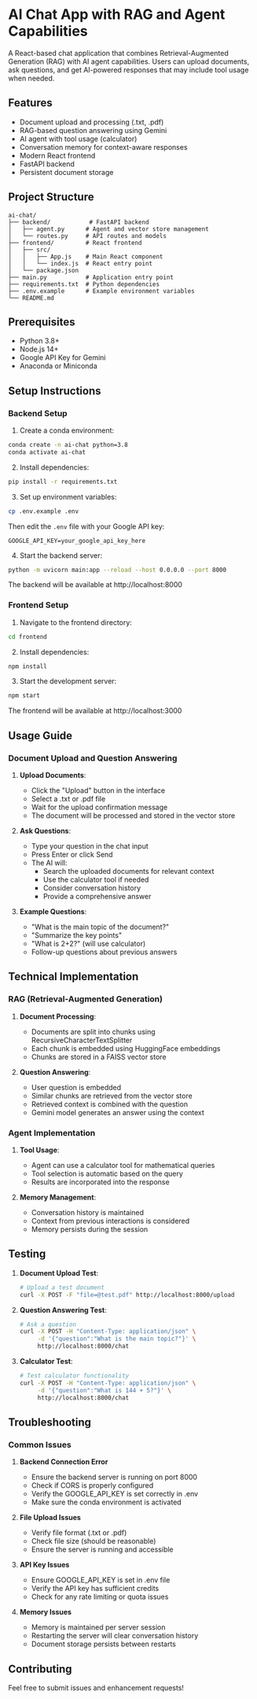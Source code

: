 # AI Chat App with RAG and Agent Capabilities

A React-based chat application that combines Retrieval-Augmented Generation (RAG) with AI agent capabilities. Users can upload documents, ask questions, and get AI-powered responses that may include tool usage when needed.

## Features

- Document upload and processing (.txt, .pdf)
- RAG-based question answering using Gemini
- AI agent with tool usage (calculator)
- Conversation memory for context-aware responses
- Modern React frontend
- FastAPI backend
- Persistent document storage

## Project Structure

```
ai-chat/
├── backend/           # FastAPI backend
│   ├── agent.py      # Agent and vector store management
│   └── routes.py     # API routes and models
├── frontend/         # React frontend
│   ├── src/
│   │   ├── App.js    # Main React component
│   │   └── index.js  # React entry point
│   └── package.json
├── main.py           # Application entry point
├── requirements.txt  # Python dependencies
├── .env.example      # Example environment variables
└── README.md
```

## Prerequisites

- Python 3.8+
- Node.js 14+
- Google API Key for Gemini
- Anaconda or Miniconda

## Setup Instructions

### Backend Setup

1. Create a conda environment:
```bash
conda create -n ai-chat python=3.8
conda activate ai-chat
```

2. Install dependencies:
```bash
pip install -r requirements.txt
```

3. Set up environment variables:
```bash
cp .env.example .env
```
Then edit the `.env` file with your Google API key:
```
GOOGLE_API_KEY=your_google_api_key_here
```

4. Start the backend server:
```bash
python -m uvicorn main:app --reload --host 0.0.0.0 --port 8000
```
The backend will be available at http://localhost:8000

### Frontend Setup

1. Navigate to the frontend directory:
```bash
cd frontend
```

2. Install dependencies:
```bash
npm install
```

3. Start the development server:
```bash
npm start
```
The frontend will be available at http://localhost:3000

## Usage Guide

### Document Upload and Question Answering

1. **Upload Documents**:
   - Click the "Upload" button in the interface
   - Select a .txt or .pdf file
   - Wait for the upload confirmation message
   - The document will be processed and stored in the vector store

2. **Ask Questions**:
   - Type your question in the chat input
   - Press Enter or click Send
   - The AI will:
     - Search the uploaded documents for relevant context
     - Use the calculator tool if needed
     - Consider conversation history
     - Provide a comprehensive answer

3. **Example Questions**:
   - "What is the main topic of the document?"
   - "Summarize the key points"
   - "What is 2+2?" (will use calculator)
   - Follow-up questions about previous answers

## Technical Implementation

### RAG (Retrieval-Augmented Generation)

1. **Document Processing**:
   - Documents are split into chunks using RecursiveCharacterTextSplitter
   - Each chunk is embedded using HuggingFace embeddings
   - Chunks are stored in a FAISS vector store

2. **Question Answering**:
   - User question is embedded
   - Similar chunks are retrieved from the vector store
   - Retrieved context is combined with the question
   - Gemini model generates an answer using the context

### Agent Implementation

1. **Tool Usage**:
   - Agent can use a calculator tool for mathematical queries
   - Tool selection is automatic based on the query
   - Results are incorporated into the response

2. **Memory Management**:
   - Conversation history is maintained
   - Context from previous interactions is considered
   - Memory persists during the session

## Testing

1. **Document Upload Test**:
   ```bash
   # Upload a test document
   curl -X POST -F "file=@test.pdf" http://localhost:8000/upload
   ```

2. **Question Answering Test**:
   ```bash
   # Ask a question
   curl -X POST -H "Content-Type: application/json" \
        -d '{"question":"What is the main topic?"}' \
        http://localhost:8000/chat
   ```

3. **Calculator Test**:
   ```bash
   # Test calculator functionality
   curl -X POST -H "Content-Type: application/json" \
        -d '{"question":"What is 144 + 5?"}' \
        http://localhost:8000/chat
   ```

## Troubleshooting

### Common Issues

1. **Backend Connection Error**
   - Ensure the backend server is running on port 8000
   - Check if CORS is properly configured
   - Verify the GOOGLE_API_KEY is set correctly in .env
   - Make sure the conda environment is activated

2. **File Upload Issues**
   - Verify file format (.txt or .pdf)
   - Check file size (should be reasonable)
   - Ensure the server is running and accessible

3. **API Key Issues**
   - Ensure GOOGLE_API_KEY is set in .env file
   - Verify the API key has sufficient credits
   - Check for any rate limiting or quota issues

4. **Memory Issues**
   - Memory is maintained per server session
   - Restarting the server will clear conversation history
   - Document storage persists between restarts

## Contributing

Feel free to submit issues and enhancement requests! 